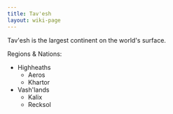 ```yaml
---
title: Tav'esh
layout: wiki-page
---
```


Tav'esh is the largest continent on the world's surface. 

Regions & Nations:
- Highheaths
    - Aeros
    - Khartor
- Vash'lands
    - Kalix
    - Recksol
